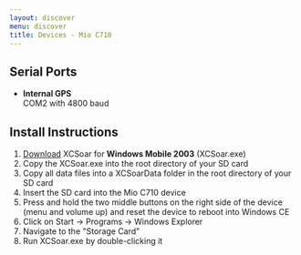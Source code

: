 ```yaml
---
layout: discover
menu: discover
title: Devices - Mio C710
---
```


## Serial Ports

* __Internal GPS__  
  COM2 with 4800 baud

## Install Instructions

1. [Download](/download/) XCSoar for __Windows Mobile 2003__ (XCSoar.exe)
3. Copy the XCSoar.exe into the root directory of your SD card
4. Copy all data files into a XCSoarData folder in the root directory of your SD card
5. Insert the SD card into the Mio C710 device
6. Press and hold the two middle buttons on the right side of the device (menu and volume up) and reset the device to reboot into Windows CE
7. Click on Start -> Programs -> Windows Explorer
8. Navigate to the "Storage Card"
9. Run XCSoar.exe by double-clicking it

